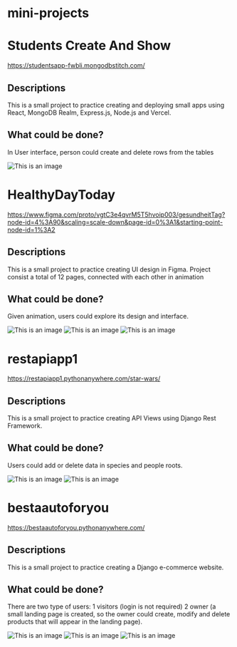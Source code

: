 # mini-projects

# Students Create And Show
https://studentsapp-fwbli.mongodbstitch.com/
## Descriptions
This is a small project to practice creating and deploying small apps using React, MongoDB Realm, Express.js, Node.js and Vercel. 
## What could be done?
In User interface, person could create and delete rows from the tables

![This is an image](https://github.com/appsaprinsky/mini-projects/blob/main/images/1a.png)


# HealthyDayToday
https://www.figma.com/proto/vgtC3e4qvrM5T5hvoip003/gesundheitTag?node-id=4%3A90&scaling=scale-down&page-id=0%3A1&starting-point-node-id=1%3A2
## Descriptions
This is a small project to practice creating UI design in Figma. Project consist a total of 12 pages, connected with each other in animation
## What could be done?
Given animation, users could explore its design and interface. 

![This is an image](https://github.com/appsaprinsky/mini-projects/blob/main/images/2a.png)
![This is an image](https://github.com/appsaprinsky/mini-projects/blob/main/images/2b.png)
![This is an image](https://github.com/appsaprinsky/mini-projects/blob/main/images/2c.png)


# restapiapp1
https://restapiapp1.pythonanywhere.com/star-wars/
## Descriptions
This is a small project to practice creating API Views using Django Rest Framework.
## What could be done?
Users could add or delete data in species and people roots.

![This is an image](https://github.com/appsaprinsky/mini-projects/blob/main/images/3a.png)
![This is an image](https://github.com/appsaprinsky/mini-projects/blob/main/images/3b.png)

# bestaautoforyou
https://bestaautoforyou.pythonanywhere.com/
## Descriptions
This is a small project to practice creating a Django e-commerce website. 
## What could be done?
There are two type of users: 
1 visitors (login is not required)
2 owner (a small landing page is created, so the owner could create, modify and delete products that will appear in the landing page).

![This is an image](https://github.com/appsaprinsky/mini-projects/blob/main/images/4a.png)
![This is an image](https://github.com/appsaprinsky/mini-projects/blob/main/images/4b.png)
![This is an image](https://github.com/appsaprinsky/mini-projects/blob/main/images/4c.png)










